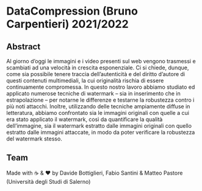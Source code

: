 # DataCompression (Bruno Carpentieri) 2021/2022 
## Abstract
Al giorno d’oggi le immagini e i video presenti sul web vengono trasmessi e scambiati ad una velocità in crescita esponenziale. Ci si chiede, dunque, come sia possibile tenere traccia dell’autenticità e del diritto d’autore di questi contenuti multimediali, la cui originalità rischia di essere continuamente compromessa. In questo nostro lavoro abbiamo studiato ed applicato numerose tecniche di watermark – sia in inserimento che in estrapolazione – per notarne le differenze e testarne la robustezza contro i più noti attacchi.
Inoltre, utilizzando delle tecniche ampiamente diffuse in letteratura, abbiamo confrontato sia le immagini originali con quelle a cui era stato applicato il watermark, così da quantificare la qualità dell’immagine, sia il watermark estratto dalle immagini originali con quello estratto dalle immagini attaccate, in modo da poter verificare la robustezza del watermark stesso.
## Team
Made with :coffee: & :heart: by Davide Bottiglieri, Fabio Santini & Matteo Pastore (Università degli Studi di Salerno)

